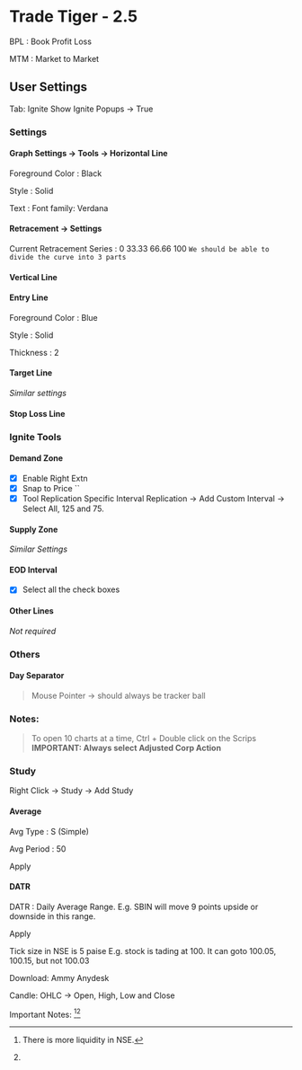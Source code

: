 


# Trade Tiger - 2.5

BPL
: Book Profit Loss

MTM
: Market to Market

## User Settings
Tab: Ignite
Show Ignite Popups -> True

### Settings
#### Graph Settings -> Tools -> Horizontal Line
Foreground Color
: Black

Style
: Solid

Text
: Font family: Verdana

#### Retracement -> Settings
Current Retracement Series
: 0
33.33
66.66
100
`We should be able to divide the curve into 3 parts`

#### Vertical Line

#### Entry Line
Foreground Color
: Blue

Style
: Solid

Thickness
: 2

#### Target Line
*Similar settings*

#### Stop Loss Line

### Ignite Tools
#### Demand Zone
- [X] Enable Right Extn
- [X] Snap to Price
``
- [X] Tool Replication
Specific Interval Replication -> Add Custom Interval -> Select All, 125 and 75.

#### Supply Zone
*Similar Settings*

#### EOD Interval
- [X] Select all the check boxes

#### Other Lines
*Not required*

### Others
#### Day Separator
> Mouse Pointer -> should always be tracker ball

### Notes:
> To open 10 charts at a time, Ctrl + Double click on the Scrips
> **IMPORTANT: Always select Adjusted Corp Action**

### Study
Right Click -> Study -> Add Study
#### Average

Avg Type
: S (Simple)

Avg Period
: 50

Apply

#### DATR
DATR
: Daily Average Range.
E.g. SBIN will move 9 points upside or downside in this range.

Apply


Tick size in NSE is 5 paise
E.g. stock is tading at 100.  It can goto 100.05, 100.15, but not 100.03


Download:
Ammy
Anydesk


Candle:
OHLC -> Open, High, Low and Close



Important Notes: [^1][^2]
[^1]: There is more liquidity in NSE.
[^2]: 

<!--stackedit_data:
eyJoaXN0b3J5IjpbMzI5ODM1MjI5LC0yMTEyMDQ3NjE4LC0xNz
QyNjk2NTQzXX0=
-->